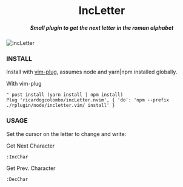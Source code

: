 <h1 align="center">IncLetter</h1>

<h5 align="center"> Small plugin to get the next letter in the roman alphabet</h5>

![incLetter](/media/incLetter.gif?raw=true 'incLetter')


### INSTALL
Install with [vim-plug](https://github.com/junegunn/vim-plug), assumes node and
yarn|npm installed globally.

With vim-plug
```vim
" post install (yarn install | npm install)
Plug 'ricardogcolombo/incLetter.nvim', { 'do': 'npm --prefix ./rplugin/node/incletter.vim/ install' }
```

### USAGE
Set the cursor on the letter to change and write:

Get Next Character

```vim
:IncChar
```

Get Prev. Character
```vim
:DecChar
```
